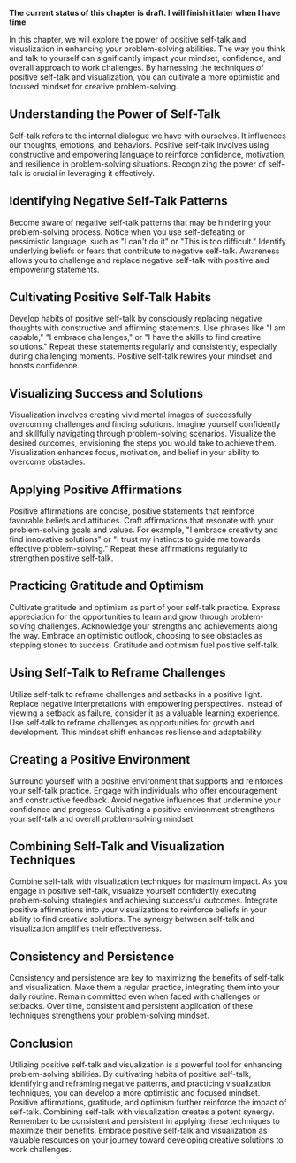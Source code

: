 **The current status of this chapter is draft. I will finish it later when I have time**

In this chapter, we will explore the power of positive self-talk and visualization in enhancing your problem-solving abilities. The way you think and talk to yourself can significantly impact your mindset, confidence, and overall approach to work challenges. By harnessing the techniques of positive self-talk and visualization, you can cultivate a more optimistic and focused mindset for creative problem-solving.

Understanding the Power of Self-Talk
------------------------------------

Self-talk refers to the internal dialogue we have with ourselves. It influences our thoughts, emotions, and behaviors. Positive self-talk involves using constructive and empowering language to reinforce confidence, motivation, and resilience in problem-solving situations. Recognizing the power of self-talk is crucial in leveraging it effectively.

Identifying Negative Self-Talk Patterns
---------------------------------------

Become aware of negative self-talk patterns that may be hindering your problem-solving process. Notice when you use self-defeating or pessimistic language, such as "I can't do it" or "This is too difficult." Identify underlying beliefs or fears that contribute to negative self-talk. Awareness allows you to challenge and replace negative self-talk with positive and empowering statements.

Cultivating Positive Self-Talk Habits
-------------------------------------

Develop habits of positive self-talk by consciously replacing negative thoughts with constructive and affirming statements. Use phrases like "I am capable," "I embrace challenges," or "I have the skills to find creative solutions." Repeat these statements regularly and consistently, especially during challenging moments. Positive self-talk rewires your mindset and boosts confidence.

Visualizing Success and Solutions
---------------------------------

Visualization involves creating vivid mental images of successfully overcoming challenges and finding solutions. Imagine yourself confidently and skillfully navigating through problem-solving scenarios. Visualize the desired outcomes, envisioning the steps you would take to achieve them. Visualization enhances focus, motivation, and belief in your ability to overcome obstacles.

Applying Positive Affirmations
------------------------------

Positive affirmations are concise, positive statements that reinforce favorable beliefs and attitudes. Craft affirmations that resonate with your problem-solving goals and values. For example, "I embrace creativity and find innovative solutions" or "I trust my instincts to guide me towards effective problem-solving." Repeat these affirmations regularly to strengthen positive self-talk.

Practicing Gratitude and Optimism
---------------------------------

Cultivate gratitude and optimism as part of your self-talk practice. Express appreciation for the opportunities to learn and grow through problem-solving challenges. Acknowledge your strengths and achievements along the way. Embrace an optimistic outlook, choosing to see obstacles as stepping stones to success. Gratitude and optimism fuel positive self-talk.

Using Self-Talk to Reframe Challenges
-------------------------------------

Utilize self-talk to reframe challenges and setbacks in a positive light. Replace negative interpretations with empowering perspectives. Instead of viewing a setback as failure, consider it as a valuable learning experience. Use self-talk to reframe challenges as opportunities for growth and development. This mindset shift enhances resilience and adaptability.

Creating a Positive Environment
-------------------------------

Surround yourself with a positive environment that supports and reinforces your self-talk practice. Engage with individuals who offer encouragement and constructive feedback. Avoid negative influences that undermine your confidence and progress. Cultivating a positive environment strengthens your self-talk and overall problem-solving mindset.

Combining Self-Talk and Visualization Techniques
------------------------------------------------

Combine self-talk with visualization techniques for maximum impact. As you engage in positive self-talk, visualize yourself confidently executing problem-solving strategies and achieving successful outcomes. Integrate positive affirmations into your visualizations to reinforce beliefs in your ability to find creative solutions. The synergy between self-talk and visualization amplifies their effectiveness.

Consistency and Persistence
---------------------------

Consistency and persistence are key to maximizing the benefits of self-talk and visualization. Make them a regular practice, integrating them into your daily routine. Remain committed even when faced with challenges or setbacks. Over time, consistent and persistent application of these techniques strengthens your problem-solving mindset.

Conclusion
----------

Utilizing positive self-talk and visualization is a powerful tool for enhancing problem-solving abilities. By cultivating habits of positive self-talk, identifying and reframing negative patterns, and practicing visualization techniques, you can develop a more optimistic and focused mindset. Positive affirmations, gratitude, and optimism further reinforce the impact of self-talk. Combining self-talk with visualization creates a potent synergy. Remember to be consistent and persistent in applying these techniques to maximize their benefits. Embrace positive self-talk and visualization as valuable resources on your journey toward developing creative solutions to work challenges.
